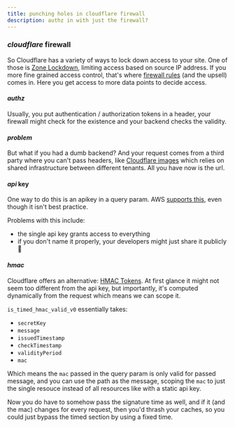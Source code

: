 ```yaml
---
title: punching holes in cloudflare firewall
description: authz in with just the firewall?
---
```


### _cloudflare_ firewall

So Cloudflare has a variety of ways to lock down access to your site.
One of those is [Zone Lockdown](https://support.cloudflare.com/hc/en-us/articles/115001595131-Understanding-Cloudflare-Zone-Lockdown),
limiting access based on source IP address.
If you more fine grained access control,
that's where [firewall rules](https://developers.cloudflare.com/firewall/cf-firewall-rules)
(and the upsell) comes in.
Here you get access to more data points to decide access.

#### _authz_

Usually, you put authentication / authorization tokens in a header,
your firewall might check for the existence
and your backend checks the validity.

#### _problem_

But what if you had a dumb backend?
And your request comes from a third party where you can't pass headers,
like [Cloudflare images](https://www.cloudflare.com/products/cloudflare-images/)
which relies on shared infrastructure between different tenants.
All you have now is the url.

#### _api_ key

One way to do this is an apikey in a query param.
AWS [supports this](https://aws.amazon.com/blogs/compute/accepting-api-keys-as-a-query-string-in-amazon-api-gateway/),
even though it isn't best practice.

Problems with this include:

- the single api key grants access to everything
- if you don't name it properly, your developers might just share it publicly :facepalm:

#### _hmac_

Cloudflare offers an alternative:
[HMAC Tokens](https://developers.cloudflare.com/firewall/recipes/require-valid-hmac-token).
At first glance it might not seem too different from the api key,
but importantly, it's computed dynamically from the request which means we can scope it.

`is_timed_hmac_valid_v0` essentially takes:

- `secretKey`
- `message`
- `issuedTimestamp`
- `checkTimestamp`
- `validityPeriod`
- `mac`

Which means the `mac` passed in the query param is only valid for passed message,
and you can use the path as the message,
scoping the `mac` to just the single resouce
instead of all resources like with a static api key.

Now you do have to somehow pass the signature time as well,
and if it (and the mac) changes for every request,
then you'd thrash your caches,
so you could just bypass the timed section by using a fixed time.
